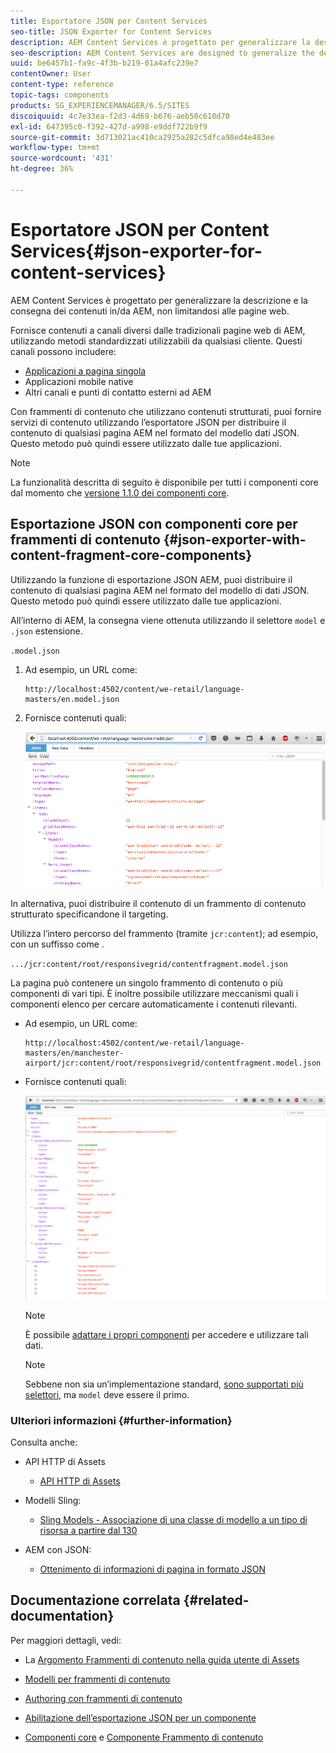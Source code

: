 ```yaml
---
title: Esportatore JSON per Content Services
seo-title: JSON Exporter for Content Services
description: AEM Content Services è progettato per generalizzare la descrizione e la consegna dei contenuti in/da AEM, non limitandosi alle pagine web. Fornisce contenuti a canali diversi dalle tradizionali pagine web di AEM, utilizzando metodi standardizzati utilizzabili da qualsiasi cliente.
seo-description: AEM Content Services are designed to generalize the description and delivery of content in/from AEM beyond a focus on web pages. They provide the delivery of content to channels that are not traditional AEM web pages, using standardized methods that can be consumed by any client.
uuid: be6457b1-fa9c-4f3b-b219-01a4afc239e7
contentOwner: User
content-type: reference
topic-tags: components
products: SG_EXPERIENCEMANAGER/6.5/SITES
discoiquuid: 4c7e33ea-f2d3-4d69-b676-aeb50c610d70
exl-id: 647395c0-f392-427d-a998-e9ddf722b9f9
source-git-commit: 3d713021ac410ca2925a282c5dfca98ed4e483ee
workflow-type: tm+mt
source-wordcount: '431'
ht-degree: 36%

---
```


# Esportatore JSON per Content Services{#json-exporter-for-content-services}

AEM Content Services è progettato per generalizzare la descrizione e la consegna dei contenuti in/da AEM, non limitandosi alle pagine web.

Fornisce contenuti a canali diversi dalle tradizionali pagine web di AEM, utilizzando metodi standardizzati utilizzabili da qualsiasi cliente. Questi canali possono includere:

* [Applicazioni a pagina singola](spa-walkthrough.md)
* Applicazioni mobile native
* Altri canali e punti di contatto esterni ad AEM

Con frammenti di contenuto che utilizzano contenuti strutturati, puoi fornire servizi di contenuto utilizzando l’esportatore JSON per distribuire il contenuto di qualsiasi pagina AEM nel formato del modello dati JSON. Questo metodo può quindi essere utilizzato dalle tue applicazioni.

>[!NOTE]
>
>La funzionalità descritta di seguito è disponibile per tutti i componenti core dal momento che [versione 1.1.0 dei componenti core](https://experienceleague.adobe.com/docs/experience-manager-core-components/using/introduction.html?lang=it).

## Esportazione JSON con componenti core per frammenti di contenuto {#json-exporter-with-content-fragment-core-components}

Utilizzando la funzione di esportazione JSON AEM, puoi distribuire il contenuto di qualsiasi pagina AEM nel formato del modello di dati JSON. Questo metodo può quindi essere utilizzato dalle tue applicazioni.

All’interno di AEM, la consegna viene ottenuta utilizzando il selettore `model` e `.json` estensione.

`.model.json`

1. Ad esempio, un URL come:

   ```shell
   http://localhost:4502/content/we-retail/language-masters/en.model.json
   ```

1. Fornisce contenuti quali:

   ![chlimage_1-192](assets/chlimage_1-192.png)

In alternativa, puoi distribuire il contenuto di un frammento di contenuto strutturato specificandone il targeting.

Utilizza l’intero percorso del frammento (tramite `jcr:content`); ad esempio, con un suffisso come .

`.../jcr:content/root/responsivegrid/contentfragment.model.json`

La pagina può contenere un singolo frammento di contenuto o più componenti di vari tipi. È inoltre possibile utilizzare meccanismi quali i componenti elenco per cercare automaticamente i contenuti rilevanti.

* Ad esempio, un URL come:

   ```shell
   http://localhost:4502/content/we-retail/language-masters/en/manchester-airport/jcr:content/root/responsivegrid/contentfragment.model.json
   ```

* Fornisce contenuti quali:

   ![chlimage_1-193](assets/chlimage_1-193.png)

   >[!NOTE]
   >
   >È possibile [adattare i propri componenti](/help/sites-developing/json-exporter-components.md) per accedere e utilizzare tali dati.

   >[!NOTE]
   >
   >Sebbene non sia un’implementazione standard, [sono supportati più selettori,](json-exporter-components.md#multiple-selectors) ma `model` deve essere il primo.

### Ulteriori informazioni {#further-information}

Consulta anche:

* API HTTP di Assets

   * [API HTTP di Assets](/help/assets/mac-api-assets.md)

* Modelli Sling:

   * [Sling Models - Associazione di una classe di modello a un tipo di risorsa a partire dal 130](https://sling.apache.org/documentation/bundles/models.html#associating-a-model-class-with-a-resource-type-since-130)

* AEM con JSON:

   * [Ottenimento di informazioni di pagina in formato JSON](/help/sites-developing/pageinfo.md)

## Documentazione correlata {#related-documentation}

Per maggiori dettagli, vedi:

* La [Argomento Frammenti di contenuto nella guida utente di Assets](/help/assets/content-fragments/content-fragments.md)

* [Modelli per frammenti di contenuto](/help/assets/content-fragments/content-fragments-models.md)
* [Authoring con frammenti di contenuto](/help/sites-authoring/content-fragments.md)
* [Abilitazione dell’esportazione JSON per un componente](/help/sites-developing/json-exporter-components.md)

* [Componenti core](https://experienceleague.adobe.com/docs/experience-manager-core-components/using/introduction.html?lang=it) e [Componente Frammento di contenuto](https://experienceleague.adobe.com/docs/experience-manager-core-components/using/wcm-components/content-fragment-component.html?lang=en)
